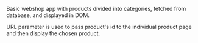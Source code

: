 Basic webshop app with products divided into categories, fetched from database, and displayed in DOM.

URL parameter is used to pass product's id to the individual product page and then display the chosen product.
